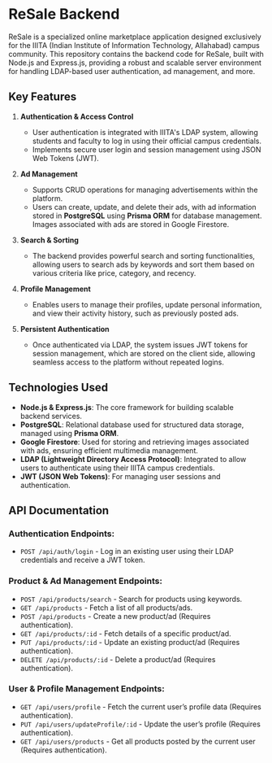 # ReSale Backend

ReSale is a specialized online marketplace application designed exclusively for the IIITA (Indian Institute of Information Technology, Allahabad) campus community. This repository contains the backend code for ReSale, built with Node.js and Express.js, providing a robust and scalable server environment for handling LDAP-based user authentication, ad management, and more.

## Key Features

1. **Authentication & Access Control**
    - User authentication is integrated with IIITA's LDAP system, allowing students and faculty to log in using their official campus credentials.
    - Implements secure user login and session management using JSON Web Tokens (JWT).
  
2. **Ad Management**
    - Supports CRUD operations for managing advertisements within the platform.
    - Users can create, update, and delete their ads, with ad information stored in **PostgreSQL** using **Prisma ORM** for database management. Images associated with ads are stored in Google Firestore.

3. **Search & Sorting**
    - The backend provides powerful search and sorting functionalities, allowing users to search ads by keywords and sort them based on various criteria like price, category, and recency.

4. **Profile Management**
    - Enables users to manage their profiles, update personal information, and view their activity history, such as previously posted ads.

5. **Persistent Authentication**
    - Once authenticated via LDAP, the system issues JWT tokens for session management, which are stored on the client side, allowing seamless access to the platform without repeated logins.

## Technologies Used

- **Node.js & Express.js**: The core framework for building scalable backend services.
- **PostgreSQL**: Relational database used for structured data storage, managed using **Prisma ORM**.
- **Google Firestore**: Used for storing and retrieving images associated with ads, ensuring efficient multimedia management.
- **LDAP (Lightweight Directory Access Protocol)**: Integrated to allow users to authenticate using their IIITA campus credentials.
- **JWT (JSON Web Tokens)**: For managing user sessions and authentication.

## API Documentation

### Authentication Endpoints:
- `POST /api/auth/login` - Log in an existing user using their LDAP credentials and receive a JWT token.

### Product & Ad Management Endpoints:
- `POST /api/products/search` - Search for products using keywords.
- `GET /api/products` - Fetch a list of all products/ads.
- `POST /api/products` - Create a new product/ad (Requires authentication).
- `GET /api/products/:id` - Fetch details of a specific product/ad.
- `PUT /api/products/:id` - Update an existing product/ad (Requires authentication).
- `DELETE /api/products/:id` - Delete a product/ad (Requires authentication).

### User & Profile Management Endpoints:
- `GET /api/users/profile` - Fetch the current user’s profile data (Requires authentication).
- `PUT /api/users/updateProfile/:id` - Update the user’s profile (Requires authentication).
- `GET /api/users/products` - Get all products posted by the current user (Requires authentication).
